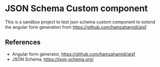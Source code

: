 # JSON Schema Custom component
This is a sandbox project to test json schema custom component to extend the angular form generation from https://github.com/hamzahamidi/ajsf

## References 

- Angular form generator, https://github.com/hamzahamidi/ajsf
- JSON Schema, https://json-schema.org/

